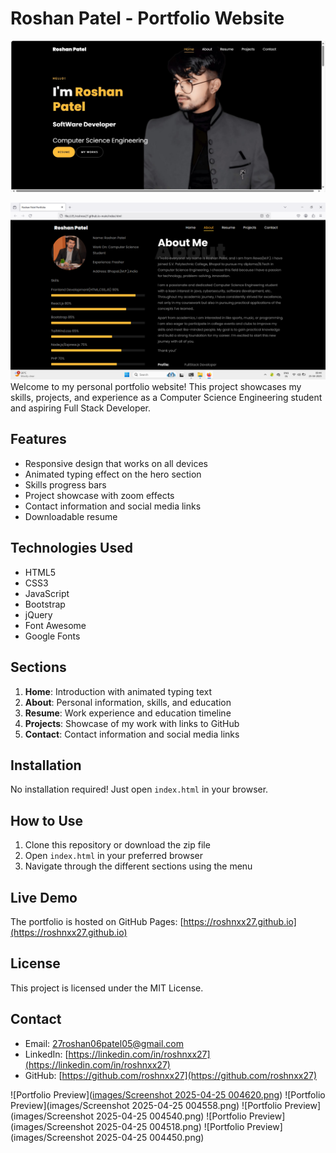 # Roshan Patel - Portfolio Website

![Portfolio Preview](images/proj_1.jpg)

![Portfolio Preview](images/1.png)
Welcome to my personal portfolio website! This project showcases my skills, projects, and experience as a Computer Science Engineering student and aspiring Full Stack Developer.

## Features

- Responsive design that works on all devices
- Animated typing effect on the hero section
- Skills progress bars
- Project showcase with zoom effects
- Contact information and social media links
- Downloadable resume

## Technologies Used

- HTML5
- CSS3
- JavaScript
- Bootstrap
- jQuery
- Font Awesome
- Google Fonts

## Sections

1. **Home**: Introduction with animated typing text
2. **About**: Personal information, skills, and education
3. **Resume**: Work experience and education timeline
4. **Projects**: Showcase of my work with links to GitHub
5. **Contact**: Contact information and social media links

## Installation

No installation required! Just open `index.html` in your browser.

## How to Use

1. Clone this repository or download the zip file
2. Open `index.html` in your preferred browser
3. Navigate through the different sections using the menu

## Live Demo

The portfolio is hosted on GitHub Pages: [https://roshnxx27.github.io](https://roshnxx27.github.io)

## License

This project is licensed under the MIT License.

## Contact

- Email: 27roshan06patel05@gmail.com
- LinkedIn: [https://linkedin.com/in/roshnxx27](https://linkedin.com/in/roshnxx27)
- GitHub: [https://github.com/roshnxx27](https://github.com/roshnxx27)

![Portfolio Preview]([images/Screenshot 2025-04-25 004620.png](https://github.com/roshnxx27/roshnxx27.github.io/blob/main/images/Screenshot%202025-04-25%20004620.png))
![Portfolio Preview](images/Screenshot 2025-04-25 004558.png)
![Portfolio Preview](images/Screenshot 2025-04-25 004540.png)
![Portfolio Preview](images/Screenshot 2025-04-25 004518.png)
![Portfolio Preview](images/Screenshot 2025-04-25 004450.png)
